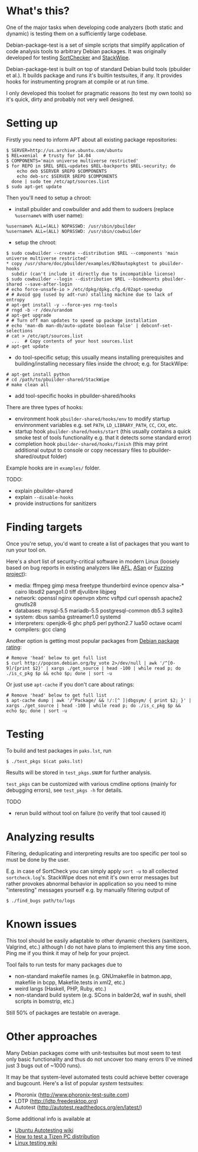 # What's this?

One of the major tasks when developing code analyzers (both static
and dynamic) is testing them on a sufficiently large codebase.

Debian-package-test is a set of simple scripts that simplify
application of code analysis tools to arbitrary Debian packages.
It was originally developed for testing [SortChecker](https://github.com/yugr/sortcheck)
and [StackWipe](https://github.com/yugr/StackWipe).

Debian-package-test is built on top of standard Debian build tools (pbuilder
et al.). It builds package and runs it's builtin testsuites, if any.
It provides hooks for instrumenting program at compile or at run time.

I only developed this toolset for pragmatic reasons (to test my own tools)
so it's quick, dirty and probably not very well designed.

# Setting up

Firstly you need to inform APT about all existing package repositories:
```
$ SERVER=http://us.archive.ubuntu.com/ubuntu
$ REL=xenial  # trusty for 14.04
$ COMPONENTS='main universe multiverse restricted'
$ for REPO in $REL $REL-updates $REL-backports $REL-security; do
    echo deb $SERVER $REPO $COMPONENTS
    echo deb-src $SERVER $REPO $COMPONENTS
  done | sudo tee /etc/apt/sources.list
$ sudo apt-get update
```

Then you'll need to setup a chroot:
* install pbuilder and cowbuilder and add them to sudoers
  (replace `%username%` with user name):
```
%username% ALL=(ALL) NOPASSWD: /usr/sbin/pbuilder
%username% ALL=(ALL) NOPASSWD: /usr/sbin/cowbuilder
```
* setup the chroot:
```
$ sudo cowbuilder --create --distribution $REL --components 'main universe multiverse restricted'
* copy /usr/share/doc/pbuilder/examples/B20autopkgtest to pbuilder-hooks
  subdir (can't include it directly due to incompatible license)
$ sudo cowbuilder --login --distribution $REL --bindmounts pbuilder-shared --save-after-login
# echo force-unsafe-io > /etc/dpkg/dpkg.cfg.d/02apt-speedup
# # Avoid gpg (used by adt-run) stalling machine due to lack of entropy
# apt-get install -y --force-yes rng-tools
# rngd -b -r /dev/urandom
# apt-get upgrade
# # Turn off man updates to speed up package installation
# echo 'man-db man-db/auto-update boolean false' | debconf-set-selections
# cat > /etc/apt/sources.list
  ...  # Copy contents of your host sources.list
# apt-get update
```
* do tool-specific setup; this usually means installing prerequisites and
  building/installing necessary files inside the chroot; e.g. for
  StackWipe:
```
# apt-get install python
# cd /path/to/pbuilder-shared/StackWipe
# make clean all
```
* add tool-specific hooks in pbuilder-shared/hooks

There are three types of hooks:
* environment hook `pbuilder-shared/hooks/env` to modify startup envinronment variables e.g.
  set `PATH`, `LD_LIBRARY_PATH`, `CC`, `CXX`, etc.
* startup hook `pbuilder-shared/hooks/start` (this usually contains a quick smoke test of
  tools functionality e.g. that it detects some standard error)
* completion hook `pbuilder-shared/hooks/finish` (this may print additional output to console
  or copy necessary files to pbuilder-shared/output folder)

Example hooks are in `examples/` folder.

TODO:
* explain pbuilder-shared
* explain `--disable-hooks`
* provide instructions for sanitizers

# Finding targets

Once you're setup, you'd want to create a list of packages that you want to run your tool on.

Here's a short list of security-critical software in modern Linux
(loosely based on bug reports in existing analyzers like [AFL](http://lcamtuf.coredump.cx/afl/#bugs),
[ASan](https://github.com/google/sanitizers/wiki/AddressSanitizerFoundBugs)
or [Fuzzing project](https://blog.fuzzing-project.org/)):
* media: ffmpeg gimp mesa freetype thunderbird evince opencv alsa-\* cairo libsdl2 pango1.0 tiff djvulibre libjpeg
* network: openssl nginx openvpn xbmc vsftpd curl openssh apache2 gnutls28
* databases: mysql-5.5 mariadb-5.5 postgresql-common db5.3 sqlite3
* system: dbus samba gstreamer1.0 systemd
* interpreters: openjdk-6 ghc php5 perl python2.7 lua50 octave ocaml
* compilers: gcc clang

Another option is getting most popular packages from
[Debian package rating](http://popcon.debian.org/by_vote):
```
# Remove 'head' below to get full list
$ curl http://popcon.debian.org/by_vote 2>/dev/null | awk '/^[0-9]/{print $2}' | xargs ./get_source | head -100 | while read p; do ./is_c_pkg $p && echo $p; done | sort -u
```

Or just use `apt-cache` if you don't care about ratings:
```
# Remove 'head' below to get full list
$ apt-cache dump | awk '/^Package/ && !/:[^ ]|dbgsym/ { print $2; }' | xargs ./get_source | head -100 | while read p; do ./is_c_pkg $p && echo $p; done | sort -u
```

# Testing

To build and test packages in `paks.lst`, run
```
$ ./test_pkgs $(cat paks.lst)
```

Results will be stored in `test_pkgs.$NUM` for further analysis.

`test_pkgs` can be customized with various cmdline options
(mainly for debugging errors), see `test_pkgs -h` for details.

TODO
* rerun build without tool on failure (to verify that tool caused it)

# Analyzing results

Filtering, deduplicating and interpreting results are too specific per tool
so must be done by the user.

E.g. in case of SortCheck you can simply apply `sort -u` to all
collected `sortcheck.log`'s. StackWipe does not emit it's own error messages
but rather provokes abnormal behavior in application
so you need to mine "interesting" messages yourself e.g. by manually filtering
output of
```
$ ./find_bugs path/to/logs
```

# Known issues

This tool should be easily adaptable to other dynamic checkers
(sanitizers, Valgrind, etc.) although I do not have plans
to implement this any time soon. Ping me if you think it may of help
for your project.

Tool fails to run tests for many packages due to
* non-standard makefile names (e.g. GNUmakefile in batmon.app, makefile in bcpp, Makefile.tests in xml2, etc.)
* weird langs (Haskell, PHP, Ruby, etc.)
* non-standard build system (e.g. SCons in balder2d, waf in sushi, shell scripts in bomstrip, etc.)

Still 50% of packages are testable on average.

# Other approaches

Many Debian packages come with unit-testsuites but most
seem to test only basic functionality and thus do not uncover too many errors
(I've mined just 3 bugs out of ~1000 runs).

It may be that system-level automated tests could achieve
better coverage and bugcount. Here's a list of popular
_system_ testsuites:
* Phoronix (http://www.phoronix-test-suite.com)
* LDTP (http://ldtp.freedesktop.org)
* Autotest (http://autotest.readthedocs.org/en/latest/)

Some additional info is available at
* [Ubuntu Autotesting wiki](https://wiki.ubuntu.com/Testing/Automation/)
* [How to test a Tizen PC distribution](https://wiki.tizen.org/wiki/How_to_test_a_Tizen_PC_or_Netbook_distribution)
* [Linux testing wiki](http://zhigang.org/wiki/LinuxTesting)

